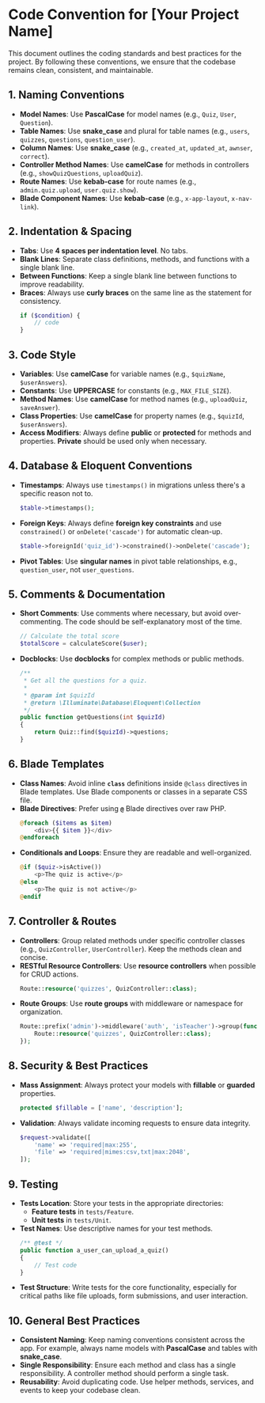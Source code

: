 # Code Convention for [Your Project Name]

This document outlines the coding standards and best practices for the project. By following these conventions, we ensure that the codebase remains clean, consistent, and maintainable.

## 1. Naming Conventions

- **Model Names**: Use **PascalCase** for model names (e.g., `Quiz`, `User`, `Question`).
- **Table Names**: Use **snake_case** and plural for table names (e.g., `users`, `quizzes`, `questions`, `question_user`).
- **Column Names**: Use **snake_case** (e.g., `created_at`, `updated_at`, `awnser`, `correct`).
- **Controller Method Names**: Use **camelCase** for methods in controllers (e.g., `showQuizQuestions`, `uploadQuiz`).
- **Route Names**: Use **kebab-case** for route names (e.g., `admin.quiz.upload`, `user.quiz.show`).
- **Blade Component Names**: Use **kebab-case** (e.g., `x-app-layout`, `x-nav-link`).

## 2. Indentation & Spacing

- **Tabs**: Use **4 spaces per indentation level**. No tabs.
- **Blank Lines**: Separate class definitions, methods, and functions with a single blank line.
- **Between Functions**: Keep a single blank line between functions to improve readability.
- **Braces**: Always use **curly braces** on the same line as the statement for consistency.
    ```php
    if ($condition) {
        // code
    }
    ```

## 3. Code Style

- **Variables**: Use **camelCase** for variable names (e.g., `$quizName`, `$userAnswers`).
- **Constants**: Use **UPPERCASE** for constants (e.g., `MAX_FILE_SIZE`).
- **Method Names**: Use **camelCase** for method names (e.g., `uploadQuiz`, `saveAnswer`).
- **Class Properties**: Use **camelCase** for property names (e.g., `$quizId`, `$userAnswers`).
- **Access Modifiers**: Always define **public** or **protected** for methods and properties. **Private** should be used only when necessary.

## 4. Database & Eloquent Conventions

- **Timestamps**: Always use `timestamps()` in migrations unless there's a specific reason not to.
    ```php
    $table->timestamps();
    ```
- **Foreign Keys**: Always define **foreign key constraints** and use `constrained()` or `onDelete('cascade')` for automatic clean-up.
    ```php
    $table->foreignId('quiz_id')->constrained()->onDelete('cascade');
    ```
- **Pivot Tables**: Use **singular names** in pivot table relationships, e.g., `question_user`, not `user_questions`.

## 5. Comments & Documentation

- **Short Comments**: Use comments where necessary, but avoid over-commenting. The code should be self-explanatory most of the time.
    ```php
    // Calculate the total score
    $totalScore = calculateScore($user);
    ```
- **Docblocks**: Use **docblocks** for complex methods or public methods.
    ```php
    /**
     * Get all the questions for a quiz.
     *
     * @param int $quizId
     * @return \Illuminate\Database\Eloquent\Collection
     */
    public function getQuestions(int $quizId)
    {
        return Quiz::find($quizId)->questions;
    }
    ```

## 6. Blade Templates

- **Class Names**: Avoid inline **`class`** definitions inside `@class` directives in Blade templates. Use Blade components or classes in a separate CSS file.
- **Blade Directives**: Prefer using **`@`** Blade directives over raw PHP.
    ```php
    @foreach ($items as $item)
        <div>{{ $item }}</div>
    @endforeach
    ```
- **Conditionals and Loops**: Ensure they are readable and well-organized.
    ```php
    @if ($quiz->isActive())
        <p>The quiz is active</p>
    @else
        <p>The quiz is not active</p>
    @endif
    ```

## 7. Controller & Routes

- **Controllers**: Group related methods under specific controller classes (e.g., `QuizController`, `UserController`). Keep the methods clean and concise.
- **RESTful Resource Controllers**: Use **resource controllers** when possible for CRUD actions.
    ```php
    Route::resource('quizzes', QuizController::class);
    ```
- **Route Groups**: Use **route groups** with middleware or namespace for organization.
    ```php
    Route::prefix('admin')->middleware('auth', 'isTeacher')->group(function () {
        Route::resource('quizzes', QuizController::class);
    });
    ```

## 8. Security & Best Practices

- **Mass Assignment**: Always protect your models with **fillable** or **guarded** properties.
    ```php
    protected $fillable = ['name', 'description'];
    ```
- **Validation**: Always validate incoming requests to ensure data integrity.
    ```php
    $request->validate([
        'name' => 'required|max:255',
        'file' => 'required|mimes:csv,txt|max:2048',
    ]);
    ```

## 9. Testing

- **Tests Location**: Store your tests in the appropriate directories: 
  - **Feature tests** in `tests/Feature`.
  - **Unit tests** in `tests/Unit`.
- **Test Names**: Use descriptive names for your test methods.
    ```php
    /** @test */
    public function a_user_can_upload_a_quiz()
    {
        // Test code
    }
    ```
- **Test Structure**: Write tests for the core functionality, especially for critical paths like file uploads, form submissions, and user interaction.

## 10. General Best Practices

- **Consistent Naming**: Keep naming conventions consistent across the app. For example, always name models with **PascalCase** and tables with **snake_case**.
- **Single Responsibility**: Ensure each method and class has a single responsibility. A controller method should perform a single task.
- **Reusability**: Avoid duplicating code. Use helper methods, services, and events to keep your codebase clean.
